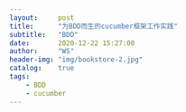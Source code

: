 ```yaml
---
layout:     post
title:      "为BDD而生的cucumber框架工作实践"
subtitle:   "BDD"
date:       2020-12-22 15:27:00
author:     "WS"
header-img: "img/bookstore-2.jpg"
catalog:    true
tags:
    - BDD
    - cucumber
---
```


